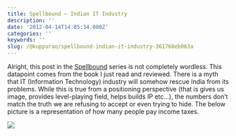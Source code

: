 ```yaml
---
title: Spellbound — Indian IT Industry
description: ''
date: '2012-04-14T14:05:34.000Z'
categories: ''
keywords: ''
slug: /@kuppurao/spellbound-indian-it-industry-361760eb063a
---
```


Alright, this post in the [Spellbound](http://kuppurao.com/blog/category/spellbound-2/) series is not completely wordless. This datapoint comes from the book I just read and reviewed. There is a myth that IT (Information Technology) industry will somehow rescue India from its problems. While this is true from a positioning perspective (that is gives us image, provides level-playing field, helps builds IP etc…), the numbers don’t match the truth we are refusing to accept or even trying to hide. The below picture is a representation of how many people pay income taxes.

![](https://cdn-images-1.medium.com/max/800/0*g35xAyBHsuvnOkyg.jpg)